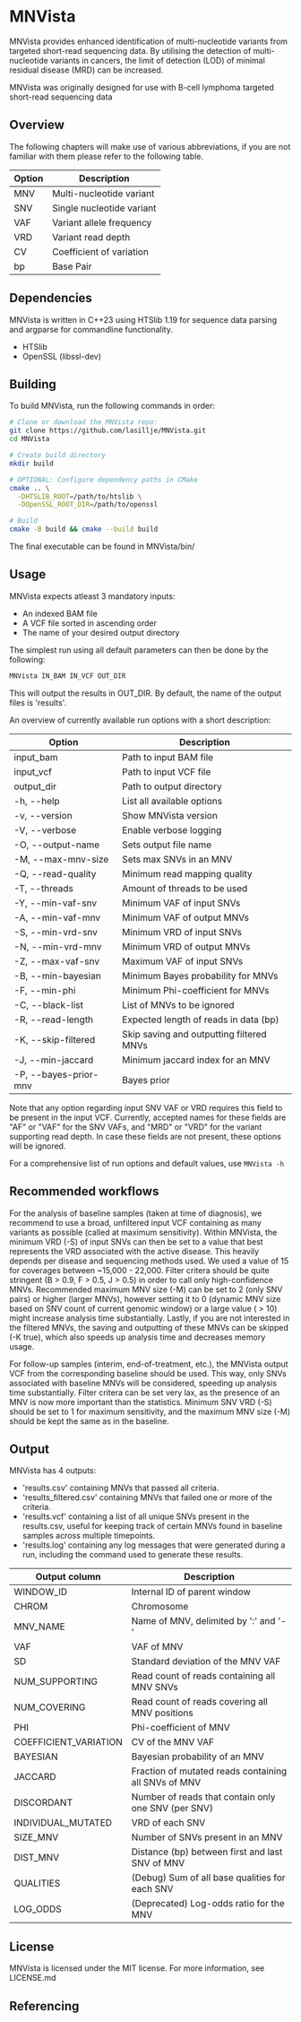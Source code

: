 
# MNVista

MNVista provides enhanced identification of multi-nucleotide variants from targeted short-read sequencing data. By utilising the detection of multi-nucleotide variants in cancers, the limit of detection (LOD) of minimal residual disease (MRD) can be increased.

MNVista was originally designed for use with B-cell lymphoma targeted short-read sequencing data

## Overview

The following chapters will make use of various abbreviations, if you are not familiar with them please refer to the following table.

| Option | Description |
| --- | --- |
| MNV | Multi-nucleotide variant |
| SNV | Single nucleotide variant |
| VAF | Variant allele frequency |
| VRD | Variant read depth |
| CV | Coefficient of variation |
| bp | Base Pair |


## Dependencies

MNVista is written in C++23 using HTSlib 1.19 for sequence data parsing and argparse for commandline functionality.
  - HTSlib
  - OpenSSL (libssl-dev)

## Building

To build MNVista, run the following commands in order:

```bash
# Clone or download the MNVista repo:
git clone https://github.com/lasillje/MNVista.git
cd MNVista

# Create build directory
mkdir build

# OPTIONAL: Configure dependency paths in CMake
cmake .. \
  -DHTSLIB_ROOT=/path/to/htslib \
  -DOpenSSL_ROOT_DIR=/path/to/openssl

# Build
cmake -B build && cmake --build build
```
The final executable can be found in MNVista/bin/

## Usage

MNVista expects atleast 3 mandatory inputs:

- An indexed BAM file
- A VCF file sorted in ascending order
- The name of your desired output directory

The simplest run using all default parameters can then be done by the following:

```bash
MNVista IN_BAM IN_VCF OUT_DIR
```

This will output the results in OUT_DIR. By default, the name of the output files is 'results'.

An overview of currently available run options with a short description:

| Option | Description |
| --- | --- |
| input_bam | Path to input BAM file|
| input_vcf | Path to input VCF file |
| output_dir | Path to output directory |
| -h, --help | List all available options |
| -v, --version | Show MNVista version |
| -V, --verbose | Enable verbose logging |
| -O, --output-name | Sets output file name | 
| -M, --max-mnv-size | Sets max SNVs in an MNV |
| -Q, --read-quality | Minimum read mapping quality |
| -T, --threads | Amount of threads to be used|
| -Y, --min-vaf-snv | Minimum VAF of input SNVs |
| -A, --min-vaf-mnv | Minimum VAF of output MNVs |
| -S, --min-vrd-snv | Minimum VRD of input SNVs |
| -N, --min-vrd-mnv | Minimum VRD of output MNVs |
| -Z, --max-vaf-snv | Maximum VAF of input SNVs |
| -B, --min-bayesian | Minimum Bayes probability for MNVs|
| -F, --min-phi | Minimum Phi-coefficient for MNVs|
| -C, --black-list | List of MNVs to be ignored|
| -R, --read-length | Expected length of reads in data (bp)|  
| -K, --skip-filtered | Skip saving and outputting filtered MNVs |  
| -J, --min-jaccard | Minimum jaccard index for an MNV |
| -P, --bayes-prior-mnv | Bayes prior |

Note that any option regarding input SNV VAF or VRD requires this field to be present in the input VCF. Currently, accepted names for these fields are "AF" or "VAF" for the SNV VAFs, and "MRD" or "VRD" for the variant supporting read depth. In case these fields are not present, these options will be ignored.

For a comprehensive list of run options and default values, use ```MNVista -h```

## Recommended workflows

For the analysis of baseline samples (taken at time of diagnosis), we recommend to use a broad, unfiltered input VCF containing as many variants as possible (called at maximum sensitivity). Within MNVista, the minimum VRD (-S) of input SNVs can then be set to a value that best represents the VRD associated with the active disease. This heavily depends per disease and sequencing methods used. We used a value of 15 for coverages between ~15,000 - 22,000. Filter critera should be quite stringent (B > 0.9, F > 0.5, J > 0.5) in order to call only high-confidence MNVs. Recommended maximum MNV size (-M) can be set to 2 (only SNV pairs) or higher (larger MNVs), however setting it to 0 (dynamic MNV size based on SNV count of current genomic window) or a large value ( > 10) might increase analysis time substantially. Lastly, if you are not interested in the filtered MNVs, the saving and outputting of these MNVs can be skipped (-K true), which also speeds up analysis time and decreases memory usage.

For follow-up samples (interim, end-of-treatment, etc.), the MNVista output VCF from the corresponding baseline should be used. This way, only SNVs associated with baseline MNVs will be considered, speeding up analysis time substantially. Filter critera can be set very lax, as the presence of an MNV is now more important than the statistics. Minimum SNV VRD (-S) should be set to 1 for maximum sensitivity, and the maximum MNV size (-M) should be kept the same as in the baseline.

## Output

MNVista has 4 outputs:

- 'results.csv' containing MNVs that passed all criteria.
- 'results_filtered.csv' containing MNVs that failed one or more of the criteria.
- 'results.vcf' containing a list of all unique SNVs present in the results.csv, useful for keeping track of certain MNVs found in baseline samples across multiple timepoints.
- 'results.log' containing any log messages that were generated during a run, including the command used to generate these results.


| Output column | Description |
| --- | --- |
| WINDOW_ID | Internal ID of parent window |
| CHROM | Chromosome |
| MNV_NAME | Name of MNV, delimited by ':' and '-'
| VAF | VAF of MNV |
| SD | Standard deviation of the MNV VAF |
| NUM_SUPPORTING | Read count of reads containing all MNV SNVs |
| NUM_COVERING | Read count of reads covering all MNV positions |
| PHI | Phi-coefficient of MNV |
| COEFFICIENT_VARIATION | CV of the MNV VAF |
| BAYESIAN | Bayesian probability of an MNV |
| JACCARD | Fraction of mutated reads containing all SNVs of MNV|
| DISCORDANT | Number of reads that contain only one SNV (per SNV)| 
| INDIVIDUAL_MUTATED| VRD of each SNV|
|SIZE_MNV | Number of SNVs present in an MNV|
| DIST_MNV | Distance (bp) between first and last SNV of MNV |
| QUALITIES | (Debug) Sum of all base qualities for each SNV |
| LOG_ODDS | (Deprecated) Log-odds ratio for the MNV | 

## License
MNVista is licensed under the MIT license. For more information, see LICENSE.md

## Referencing
